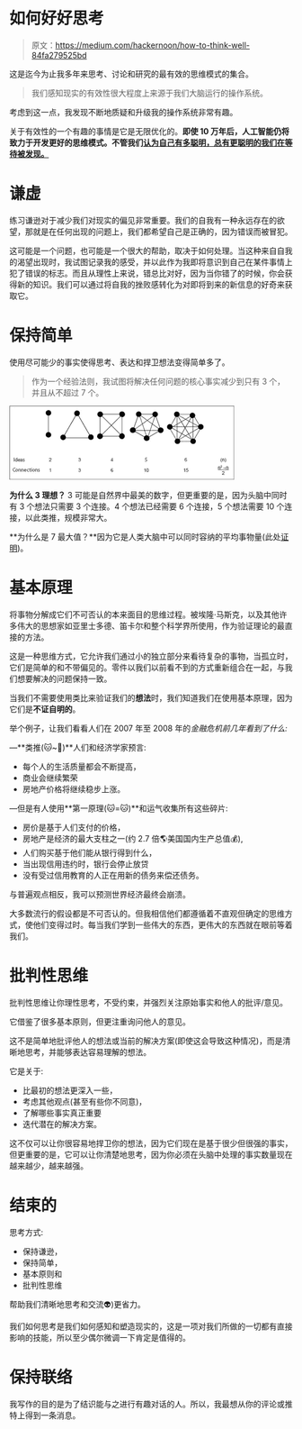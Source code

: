 # 如何好好思考

> 原文：<https://medium.com/hackernoon/how-to-think-well-84fa279525bd>

这是迄今为止我多年来思考、讨论和研究的最有效的思维模式的集合。

> 我们感知现实的有效性很大程度上来源于我们大脑运行的操作系统。

考虑到这一点，我发现不断地质疑和升级我的操作系统非常有趣。

关于有效性的一个有趣的事情是它是无限优化的。**即使 10 万年后，人工智能仍将致力于开发更好的思维模式。不管我们[认为自己有多聪明，总有更聪明的我们在等待被发现。](https://hackernoon.com/tagged/think)**

# 谦虚

练习谦逊对于减少我们对现实的偏见非常重要。我们的自我有一种永远存在的欲望，那就是在任何出现的问题上，我们都希望自己是正确的，因为错误而被冒犯。

这可能是一个问题，也可能是一个很大的帮助，取决于如何处理。当这种来自自我的渴望出现时，我试图记录我的感受，并以此作为我即将意识到自己在某件事情上犯了错误的标志。而且从理性上来说，错总比对好，因为当你错了的时候，你会获得新的知识。我们可以通过将自我的挫败感转化为对即将到来的新信息的好奇来获取它。

# 保持简单

使用尽可能少的事实使得思考、表达和捍卫想法变得简单多了。

> 作为一个经验法则，我试图将解决任何问题的核心事实减少到只有 3 个，并且从不超过 7 个。

![](img/d7e034376bffddf70f3d3929fc8fb407.png)

**为什么 3 理想？**
3 可能是自然界中最美的数字，但更重要的是，因为头脑中同时有 3 个想法只需要 3 个连接。4 个想法已经需要 6 个连接，5 个想法需要 10 个连接，以此类推，规模非常大。

**为什么是 7 最大值？**因为它是人类大脑中可以同时容纳的平均事物量(此处[证明](https://en.wikipedia.org/wiki/The_Magical_Number_Seven,_Plus_or_Minus_Two))。

# 基本原理

将事物分解成它们不可否认的本来面目的思维过程。被埃隆·马斯克，以及其他许多伟大的思想家如亚里士多德、笛卡尔和整个科学界所使用，作为验证理论的最直接的方法。

这是一种思维方式，它允许我们通过小的独立部分来看待复杂的事物，当孤立时，它们是简单的和不带偏见的。零件以我们以前看不到的方式重新组合在一起，与我们想要解决的问题保持一致。

当我们不需要使用类比来验证我们的**想法**时，我们知道我们在使用基本原理，因为它们是**不证自明的**。

举个例子，让我们看看人们在 2007 年至 2008 年的*金融危机前几年看到了什么:*

—**类推(🐱~🐶)**人们和经济学家预言:

*   每个人的生活质量都会不断提高，
*   商业会继续繁荣
*   房地产价格将继续稳步上涨。

—但是有人使用**第一原理(🐱=🐱)**和运气收集所有这些碎片:

*   房价是基于人们支付的价格，
*   房地产是经济的最大支柱之一(约 2.7 倍🌎美国国内生产总值💰),
*   人们购买基于他们能从银行得到什么，
*   当出现信用违约时，银行会停止放贷
*   没有受过信用教育的人正在用新的债务来偿还债务。

与普遍观点相反，我可以预测世界经济最终会崩溃。

大多数流行的假设都是不可否认的。但我相信他们都遵循着不直观但确定的思维方式，使他们变得过时。每当我们学到一些伟大的东西，更伟大的东西就在眼前等着我们。

# 批判性思维

批判性思维让你理性思考，不受约束，并强烈关注原始事实和他人的批评/意见。

它借鉴了很多基本原则，但更注重询问他人的意见。

这不是简单地批评他人的想法或当前的解决方案(即使这会导致这种情况)，而是清晰地思考，并能够表达容易理解的想法。

它是关于:

*   比最初的想法更深入一些，
*   考虑其他观点(甚至有些你不同意)，
*   了解哪些事实真正重要
*   迭代潜在的解决方案。

这不仅可以让你很容易地捍卫你的想法，因为它们现在是基于很少但很强的事实，但更重要的是，它可以让你清楚地思考，因为你必须在头脑中处理的事实数量现在越来越少，越来越强。

# 结束的

思考方式:

*   保持谦逊，
*   保持简单，
*   基本原则和
*   批判性思维

帮助我们清晰地思考和交流👽)更省力。

我们如何思考是我们如何感知和塑造现实的，这是一项对我们所做的一切都有直接影响的技能，所以至少偶尔微调一下肯定是值得的。

# 保持联络

我写作的目的是为了结识能与之进行有趣对话的人。所以，我最想从你的评论或推特上得到一条消息。